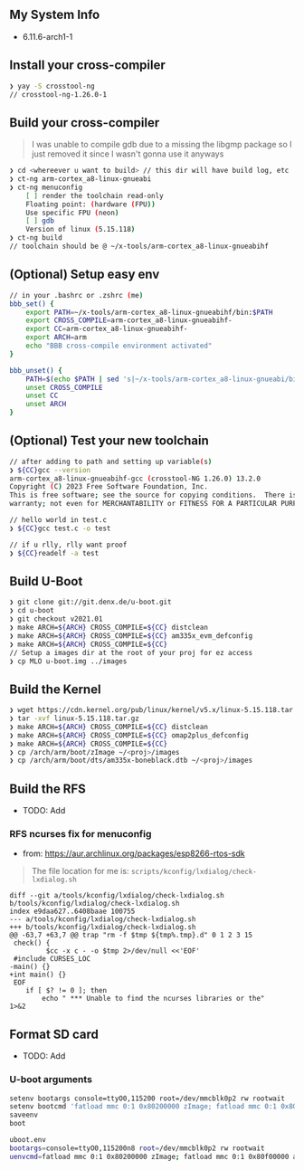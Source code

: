 ## My System Info
- 6.11.6-arch1-1
## Install your cross-compiler
```bash
❯ yay -S crosstool-ng
// crosstool-ng-1.26.0-1
```
## Build your cross-compiler
> I was unable to compile gdb due to a missing the libgmp package so I just removed it since I wasn't gonna use it anyways
```bash
❯ cd <whereever u want to build> // this dir will have build log, etc
❯ ct-ng arm-cortex_a8-linux-gnueabi
❯ ct-ng menuconfig
	[ ] render the toolchain read-only
	Floating point: (hardware (FPU))
	Use specific FPU (neon)
	[ ] gdb
	Version of linux (5.15.118)
❯ ct-ng build
// toolchain should be @ ~/x-tools/arm-cortex_a8-linux-gnueabihf
```
## (Optional) Setup easy env
```bash
// in your .bashrc or .zshrc (me)
bbb_set() {
	export PATH=~/x-tools/arm-cortex_a8-linux-gnueabihf/bin:$PATH
    export CROSS_COMPILE=arm-cortex_a8-linux-gnueabihf-
    export CC=arm-cortex_a8-linux-gnueabihf-
    export ARCH=arm
    echo "BBB cross-compile environment activated"
}

bbb_unset() {
    PATH=$(echo $PATH | sed 's|~/x-tools/arm-cortex_a8-linux-gnueabi/bin:||')
    unset CROSS_COMPILE
    unset CC
    unset ARCH
}
```
## (Optional) Test your new toolchain
```bash
// after adding to path and setting up variable(s)
❯ ${CC}gcc --version
arm-cortex_a8-linux-gnueabihf-gcc (crosstool-NG 1.26.0) 13.2.0
Copyright (C) 2023 Free Software Foundation, Inc.
This is free software; see the source for copying conditions.  There is NO
warranty; not even for MERCHANTABILITY or FITNESS FOR A PARTICULAR PURPOSE.

// hello world in test.c
❯ ${CC}gcc test.c -o test

// if u rlly, rlly want proof
❯ ${CC}readelf -a test
```
## Build U-Boot
```bash
❯ git clone git://git.denx.de/u-boot.git
❯ cd u-boot
❯ git checkout v2021.01
❯ make ARCH=${ARCH} CROSS_COMPILE=${CC} distclean
❯ make ARCH=${ARCH} CROSS_COMPILE=${CC} am335x_evm_defconfig
❯ make ARCH=${ARCH} CROSS_COMPILE=${CC}
// Setup a images dir at the root of your proj for ez access
❯ cp MLO u-boot.img ../images
```

## Build the Kernel
```bash
❯ wget https://cdn.kernel.org/pub/linux/kernel/v5.x/linux-5.15.118.tar.gz
❯ tar -xvf linux-5.15.118.tar.gz
❯ make ARCH=${ARCH} CROSS_COMPILE=${CC} distclean
❯ make ARCH=${ARCH} CROSS_COMPILE=${CC} omap2plus_defconfig
❯ make ARCH=${ARCH} CROSS_COMPILE=${CC}
❯ cp /arch/arm/boot/zImage ~/<proj>/images
❯ cp /arch/arm/boot/dts/am335x-boneblack.dtb ~/<proj>/images
```
## Build the RFS
- TODO: Add
### RFS ncurses fix for menuconfig
- from: https://aur.archlinux.org/packages/esp8266-rtos-sdk
> The file location for me is: `scripts/kconfig/lxdialog/check-lxdialog.sh`
```
diff --git a/tools/kconfig/lxdialog/check-lxdialog.sh b/tools/kconfig/lxdialog/check-lxdialog.sh
index e9daa627..6408baae 100755
--- a/tools/kconfig/lxdialog/check-lxdialog.sh
+++ b/tools/kconfig/lxdialog/check-lxdialog.sh
@@ -63,7 +63,7 @@ trap "rm -f $tmp ${tmp%.tmp}.d" 0 1 2 3 15
 check() {
         $cc -x c - -o $tmp 2>/dev/null <<'EOF'
 #include CURSES_LOC
-main() {}
+int main() {}
 EOF
 	if [ $? != 0 ]; then
 	    echo " *** Unable to find the ncurses libraries or the"       1>&2
```

## Format SD card
- TODO: Add
### U-boot arguments
```bash
setenv bootargs console=ttyO0,115200 root=/dev/mmcblk0p2 rw rootwait
setenv bootcmd 'fatload mmc 0:1 0x80200000 zImage; fatload mmc 0:1 0x80F00000 am335x-boneblack.dtb; bootz 0x80200000 - 0x80F00000'
saveenv
boot
```

```bash
uboot.env
bootargs=console=ttyO0,115200n8 root=/dev/mmcblk0p2 rw rootwait
uenvcmd=fatload mmc 0:1 0x80200000 zImage; fatload mmc 0:1 0x80f00000 am335x-boneblack.dtb; fatload mmc 0:1 0x82000000 initramfs.cpio.gz; bootz 0x80200000 0x82000000 0x80f00000

```
